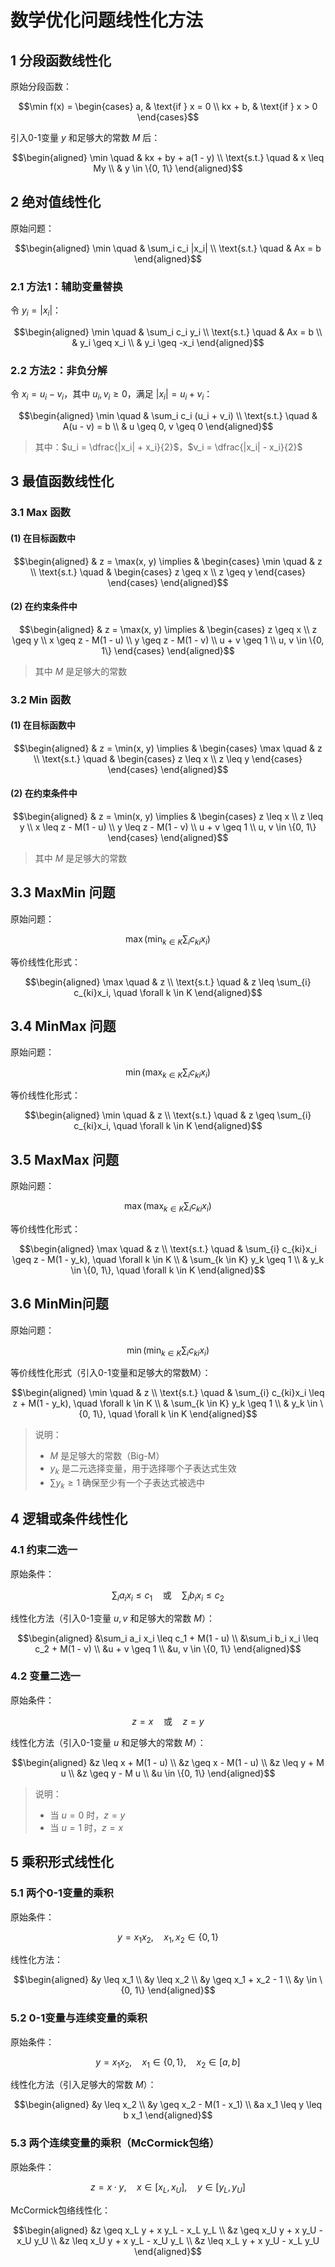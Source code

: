 # 数学优化问题线性化方法

## 1 分段函数线性化

原始分段函数：
```math
\min f(x) = 
\begin{cases} 
a, & \text{if } x = 0 \\ 
kx + b, & \text{if } x > 0 
\end{cases}
```

引入0-1变量 $y$ 和足够大的常数 $M$ 后：

```math
\begin{aligned}
\min \quad & kx + by + a(1 - y) \\
\text{s.t.} \quad & x \leq My \\
& y \in \{0, 1\}
\end{aligned}
```

## 2 绝对值线性化

原始问题：

```math
\begin{aligned}
\min \quad & \sum_i c_i |x_i| \\
\text{s.t.} \quad & Ax = b 
\end{aligned}
```

### 2.1 方法1：辅助变量替换

令 $y_i = |x_i|$：

```math
\begin{aligned}
\min \quad & \sum_i c_i y_i \\
\text{s.t.} \quad & Ax = b \\
& y_i \geq x_i \\
& y_i \geq -x_i
\end{aligned}
```

### 2.2 方法2：非负分解

令 $x_i = u_i - v_i$，其中 $u_i, v_i \geq 0$，满足 $|x_i| = u_i + v_i$：

```math
\begin{aligned}
\min \quad & \sum_i c_i (u_i + v_i) \\
\text{s.t.} \quad & A(u - v) = b \\
& u \geq 0,  v \geq 0
\end{aligned}
```

> 其中：$u_i = \dfrac{|x_i| + x_i}{2}$，$v_i = \dfrac{|x_i| - x_i}{2}$

## 3 最值函数线性化

### 3.1 Max 函数

#### (1) 在目标函数中
```math
\begin{aligned}
& z = \max(x, y)
\implies & \begin{cases} 
\min \quad & z \\ 
\text{s.t.} \quad & \begin{cases} 
z \geq x \\ 
z \geq y 
\end{cases} 
\end{cases}
\end{aligned}
```

#### (2) 在约束条件中

```math
\begin{aligned}
& z = \max(x, y)
\implies & \begin{cases} 
z \geq x \\ 
z \geq y \\ 
x \geq z - M(1 - u) \\ 
y \geq z - M(1 - v) \\ 
u + v \geq 1 \\ 
u, v \in \{0, 1\} 
\end{cases}
\end{aligned}
```

> 其中 $M$ 是足够大的常数

### 3.2 Min 函数

#### (1) 在目标函数中

```math
\begin{aligned}
& z = \min(x, y) 
\implies & \begin{cases} 
\max \quad & z \\ 
\text{s.t.} \quad & \begin{cases} 
z \leq x \\ 
z \leq y 
\end{cases} 
\end{cases}
\end{aligned}
```

#### (2) 在约束条件中

```math
\begin{aligned}
& z = \min(x, y) 
\implies & \begin{cases} 
z \leq x \\ 
z \leq y \\ 
x \leq z - M(1 - u) \\ 
y \leq z - M(1 - v) \\ 
u + v \geq 1 \\ 
u, v \in \{0, 1\} 
\end{cases}
\end{aligned}
```

>  其中 $M$ 是足够大的常数

## 3.3 MaxMin 问题

原始问题：  
```math
\max \left( \min_{k \in K} \sum_{i} c_{ki}x_i \right)
```

等价线性化形式：

```math
\begin{aligned}
\max \quad & z \\
\text{s.t.} \quad & z \leq \sum_{i} c_{ki}x_i, \quad \forall k \in K
\end{aligned}
```

## 3.4 MinMax 问题

原始问题：

```math
\min \left( \max_{k \in K} \sum_{i} c_{ki}x_i \right)
```

等价线性化形式：

```math
\begin{aligned}
\min \quad & z \\
\text{s.t.} \quad & z \geq \sum_{i} c_{ki}x_i, \quad \forall k \in K
\end{aligned}
```

## 3.5 MaxMax 问题

原始问题：

```math
\max \left( \max_{k \in K} \sum_{i} c_{ki}x_i \right)
```

等价线性化形式：

```math
\begin{aligned}
\max \quad & z \\
\text{s.t.} \quad & \sum_{i} c_{ki}x_i \geq z - M(1 - y_k), \quad \forall k \in K \\
& \sum_{k \in K} y_k \geq 1 \\
& y_k \in \{0, 1\}, \quad \forall k \in K
\end{aligned}
```

## 3.6 MinMin问题

原始问题：

```math
\min \left( \min_{k \in K} \sum_{i} c_{ki}x_i \right)
```

等价线性化形式（引入0-1变量和足够大的常数M）：

```math
\begin{aligned}
\min \quad & z \\
\text{s.t.} \quad & \sum_{i} c_{ki}x_i \leq z + M(1 - y_k), \quad \forall k \in K \\
& \sum_{k \in K} y_k \geq 1 \\
& y_k \in \{0, 1\}, \quad \forall k \in K
\end{aligned}
```

> 说明：
>
> - $M$ 是足够大的常数（Big-M）
> - $y_k$ 是二元选择变量，用于选择哪个子表达式生效
> - $\sum y_k \geq 1$ 确保至少有一个子表达式被选中

## 4 逻辑或条件线性化

### 4.1 约束二选一
原始条件：
```math
\sum_i a_i x_i \leq c_1 \quad \text{或} \quad \sum_i b_i x_i \leq c_2
```

线性化方法（引入0-1变量 $u,v$ 和足够大的常数 $M$）：

```math
\begin{aligned}
&\sum_i a_i x_i \leq c_1 + M(1 - u) \\
&\sum_i b_i x_i \leq c_2 + M(1 - v) \\
&u + v \geq 1 \\
&u, v \in \{0, 1\}
\end{aligned}
```

### 4.2 变量二选一

原始条件：

```math
z = x \quad \text{或} \quad z = y
```

线性化方法（引入0-1变量 $u$ 和足够大的常数 $M$）：

```math
\begin{aligned}
&z \leq x + M(1 - u) \\
&z \geq x - M(1 - u) \\
&z \leq y + M u \\
&z \geq y - M u \\
&u \in \{0, 1\}
\end{aligned}
```

> 说明：
>
> - 当 $u = 0$ 时，$z = y$
> - 当 $u = 1$ 时，$z = x$

## 5 乘积形式线性化

### 5.1 两个0-1变量的乘积

原始条件：

```math
y = x_1 x_2, \quad x_1, x_2 \in \{0, 1\}
```

线性化方法：

```math
\begin{aligned}
&y \leq x_1 \\
&y \leq x_2 \\
&y \geq x_1 + x_2 - 1 \\
&y \in \{0, 1\}
\end{aligned}
```

### 5.2 0-1变量与连续变量的乘积

原始条件：

```math
y = x_1 x_2, \quad x_1 \in \{0, 1\}, \quad x_2 \in [a, b]
```

线性化方法（引入足够大的常数 $M$）：

```math
\begin{aligned}
&y \leq x_2 \\
&y \geq x_2 - M(1 - x_1) \\
&a x_1 \leq y \leq b x_1
\end{aligned}
```

### 5.3 两个连续变量的乘积（McCormick包络）

原始条件：

```math
z = x \cdot y, \quad x \in [x_L, x_U], \quad y \in [y_L, y_U]
```

McCormick包络线性化：

```math
\begin{aligned}
&z \geq x_L y + x y_L - x_L y_L \\
&z \geq x_U y + x y_U - x_U y_U \\
&z \leq x_U y + x y_L - x_U y_L \\
&z \leq x_L y + x y_U - x_L y_U
\end{aligned}
```

